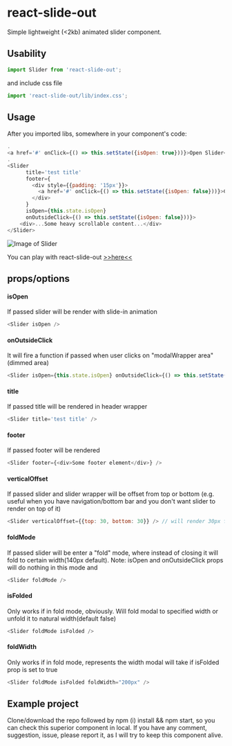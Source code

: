 # react-slide-out
Simple lightweight (<2kb) animated slider component.

## Usability
```javascript
import Slider from 'react-slide-out';
```
and include css file
```javascript
import 'react-slide-out/lib/index.css';
```

## Usage
After you imported libs, somewhere in your component's code:
```javascript
.
<a href='#' onClick={() => this.setState({isOpen: true}))}>Open Slider</a>
.
<Slider
      title='test title'
      footer={
        <div style={{padding: '15px'}}>
          <a href='#' onClick={() => this.setState({isOpen: false}))}>Close Slider</a>
        </div>
      }
      isOpen={this.state.isOpen}
      onOutsideClick={() => this.setState({isOpen: false}))}>
    <div>...Some heavy scrollable content...</div>
</Slider>

```
![Image of Slider](https://media.giphy.com/media/l49JC918AI62TbfuE/giphy.gif)

You can play with react-slide-out [>>here<<](https://codesandbox.io/s/6w168n6m83)
## props/options

#### isOpen
If passed slider will be render with slide-in animation
```javascript
<Slider isOpen />
```

#### onOutsideClick

It will fire a function if passed when user clicks on "modalWrapper area" (dimmed area)
```javascript
<Slider isOpen={this.state.isOpen} onOutsideClick={() => this.setState({isOpen: false})} />
```

#### title

If passed title will be rendered in header wrapper
```javascript
<Slider title='test title' />
```

#### footer

If passed footer will be rendered
```javascript
<Slider footer={<div>Some footer element</div>} />
```

#### verticalOffset

If passed slider and slider wrapper will be offset from top or bottom (e.g. useful when you have navigation/bottom bar and you don't want slider to render on top of it)
```javascript
<Slider verticalOffset={{top: 30, bottom: 30}} /> // will render 30px from bottom and top
```

#### foldMode
If passed slider will be enter a "fold" mode, where instead of closing it will fold to certain width(140px default). Note: isOpen and onOutsideClick props will do nothing in this mode and 
```javascript
<Slider foldMode />
```

#### isFolded
Only works if in fold mode, obviously. Will fold modal to specified width or unfold it to natural width(default false)
```javascript
<Slider foldMode isFolded />
```

#### foldWidth
Only works if in fold mode, represents the width modal will take if isFolded prop is set to true
```javascript
<Slider foldMode isFolded foldWidth="200px" />
```

## Example project

Clone/download the repo followed by npm (i) install && npm start, so you can check this superior component in local. If you have any comment, suggestion, issue, please report it, as I will try to keep this component alive.